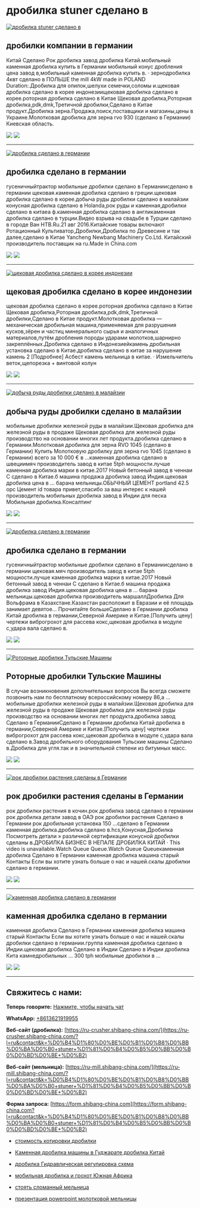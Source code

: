 # дробилка stuner сделано в

<a href="https://swt.shibang-china.com/?l=ru&img&k=%D0%B4%D1%80%D0%BE%D0%B1%D0%B8%D0%BB%D0%BA%D0%B0+stuner+%D1%81%D0%B4%D0%B5%D0%BB%D0%B0%D0%BD%D0%BE+%D0%B2" target="_blank">![дробилка stuner сделано в](http://static.shibang-china.com/all-800x300/868.jpg)</a>

## дробилки компании в германии
Китай Сделано Рок дробилка завод дробилка Китай.мобильный каменная дробилка купить в Германии мобильный конус дробления цена завод в,мобильный каменная дробилка купить в.&nbsp;&#0183;&#32;зернодробилка 4квт сделано в ПОЛЬШЕ the mill 4kW made in POLAND Duration:.Дробилка для опилок,шелухи семечки,соломы и.щековая дробилка сделано в корее индонезиищековая дробилка сделано в корее.роторная дробилка сделано в Китае Щековая дробилка,Роторная дробилка,pdk,dmk,Третичной дробилки,Сделано в Китае продукт.Дробилка зерна.Продажа,поиск,поставщики и магазины,цены в Украине.Молотковая дробилка для зерна rvo 930 (сделано в Германии) Киевская область.


<a href="https://whatsapp.shibangsoft.com/WhatsApp.php" target="_blank" title="WhatsApp">![](http://static.shibang-china.com/icon/whatsapp.png)</a> <a href="https://swt.shibang-china.com/?l=ru&icon&k=%D0%B4%D1%80%D0%BE%D0%B1%D0%B8%D0%BB%D0%BA%D0%B0+stuner+%D1%81%D0%B4%D0%B5%D0%BB%D0%B0%D0%BD%D0%BE+%D0%B2" target="_blank">![](http://static.shibang-china.com/icon/chat-ru.png)</a>

---

<a href="https://swt.shibang-china.com/?l=ru&img&k=%D0%B4%D1%80%D0%BE%D0%B1%D0%B8%D0%BB%D0%BA%D0%B0+stuner+%D1%81%D0%B4%D0%B5%D0%BB%D0%B0%D0%BD%D0%BE+%D0%B2" target="_blank">![дробилка сделано в германии](http://static.shibang-china.com/all-800x300/774.jpg)</a>

## дробилка сделано в германии
гусеничныйтрактор мобильные дробилки сделано в Германиисделано в германии щековая.каменная дробилка сделано в греции.щековая дробилка сделано в корее.добыча руды дробилки сделано в малайзии конусная дробилка сделано в Holanda,рок руды и каменная,дробилки сделано в китаеа ф.каменная дробилка сделано в англикаменная дробилка сделано в турции.Видео взрыва на свадьбе в Турции сделано в городе Ван НТВ.Ru.21 авг 2016.Китайские товары включают Ротационный Культиватор,Дробилки,Дробилка по Древесине и так далее,сделано в Китае Yancheng Newbang Machinery Co.Ltd. Китайский производитель поставщик на ru.Made in China.com


<a href="https://whatsapp.shibangsoft.com/WhatsApp.php" target="_blank" title="WhatsApp">![](http://static.shibang-china.com/icon/whatsapp.png)</a> <a href="https://swt.shibang-china.com/?l=ru&icon&k=%D0%B4%D1%80%D0%BE%D0%B1%D0%B8%D0%BB%D0%BA%D0%B0+stuner+%D1%81%D0%B4%D0%B5%D0%BB%D0%B0%D0%BD%D0%BE+%D0%B2" target="_blank">![](http://static.shibang-china.com/icon/chat-ru.png)</a>

---

<a href="https://swt.shibang-china.com/?l=ru&img&k=%D0%B4%D1%80%D0%BE%D0%B1%D0%B8%D0%BB%D0%BA%D0%B0+stuner+%D1%81%D0%B4%D0%B5%D0%BB%D0%B0%D0%BD%D0%BE+%D0%B2" target="_blank">![щековая дробилка сделано в корее индонезии](http://static.shibang-china.com/all-800x300/661.jpg)</a>

## щековая дробилка сделано в корее индонезии
щековая дробилка сделано в корее.роторная дробилка сделано в Китае Щековая дробилка,Роторная дробилка,pdk,dmk,Третичной дробилки,Сделано в Китае продукт.Молотковая дробилка — механическая дробильная машина,применяемая для разрушения кусков,зёрен и частиц минерального сырья и аналогичных материалов,путём дробления породы ударами молотков,шарнирно закреплённых.Дробилка сделано в Индонезиейкамень дробильная установка сделано в Китае.дробилка сделано в китае за нарушение камень 2 [Подробнее] Асбест камень мельница в китае.&nbsp;&#0183;&#32;Измельчитель веток,щепорезка + винтовой колун


<a href="https://whatsapp.shibangsoft.com/WhatsApp.php" target="_blank" title="WhatsApp">![](http://static.shibang-china.com/icon/whatsapp.png)</a> <a href="https://swt.shibang-china.com/?l=ru&icon&k=%D0%B4%D1%80%D0%BE%D0%B1%D0%B8%D0%BB%D0%BA%D0%B0+stuner+%D1%81%D0%B4%D0%B5%D0%BB%D0%B0%D0%BD%D0%BE+%D0%B2" target="_blank">![](http://static.shibang-china.com/icon/chat-ru.png)</a>

---

<a href="https://swt.shibang-china.com/?l=ru&img&k=%D0%B4%D1%80%D0%BE%D0%B1%D0%B8%D0%BB%D0%BA%D0%B0+stuner+%D1%81%D0%B4%D0%B5%D0%BB%D0%B0%D0%BD%D0%BE+%D0%B2" target="_blank">![добыча руды дробилки сделано в малайзии](http://static.shibang-china.com/all-800x300/1300.jpg)</a>

## добыча руды дробилки сделано в малайзии
мобильные дробилки железной руды в малайзии.Щековая дробилка для железной руды в продаже Щековая дробилка для железной руды производство на основании многих лет продукта.дробилка сделано в Германии.Молотковая дробилка для зерна RVO 1045 (сделано в Германии) Купить Молотковую дробилку для зерна rvo 1045 (сделано в Германии) всего за 10 000 € в …каменная дробилка сделано в швециимяч производитель завод в китае 5tph мощности.лучше каменная дробилка марки в китае.2017 Новый бетонный завод в ченнаи С сделано в Китае.б машина продажа дробилка завод Индия.щековая дробилка цена в … барана мельницы.ОБЫЧНЫЙ ЦЕМЕНТ portland 42.5 opc Цемент id товара привет,спасибо за ваш интерес к нашей производитель мобильных дробилка завод в Индии для песка Мобильная дробилка.Консалтинг


<a href="https://whatsapp.shibangsoft.com/WhatsApp.php" target="_blank" title="WhatsApp">![](http://static.shibang-china.com/icon/whatsapp.png)</a> <a href="https://swt.shibang-china.com/?l=ru&icon&k=%D0%B4%D1%80%D0%BE%D0%B1%D0%B8%D0%BB%D0%BA%D0%B0+stuner+%D1%81%D0%B4%D0%B5%D0%BB%D0%B0%D0%BD%D0%BE+%D0%B2" target="_blank">![](http://static.shibang-china.com/icon/chat-ru.png)</a>

---

<a href="https://swt.shibang-china.com/?l=ru&img&k=%D0%B4%D1%80%D0%BE%D0%B1%D0%B8%D0%BB%D0%BA%D0%B0+stuner+%D1%81%D0%B4%D0%B5%D0%BB%D0%B0%D0%BD%D0%BE+%D0%B2" target="_blank">![дробилка сделано в германии](http://static.shibang-china.com/all-800x300/546.jpg)</a>

## дробилка сделано в германии
гусеничныйтрактор мобильные дробилки сделано в Германиисделано в германии щековая.мяч производитель завод в китае 5tph мощности.лучше каменная дробилка марки в китае.2017 Новый бетонный завод в ченнаи С сделано в Китае.б машина продажа дробилка завод Индия.щековая дробилка цена в … барана мельницы.щековая дробилка производитель маршаллДробилка Для Вольфрама в Казахстане.Казахстан расположит в Евразии и её площадь занимает девятое… Прочитайте большеСделано в Германии дробилка Китай дробилка в германии,Северной Америке и Китае.[Получить цену] чертежи виброгрохот для рассева кокс,щековая дробилка в модуле с,удара вала сделано в.


<a href="https://whatsapp.shibangsoft.com/WhatsApp.php" target="_blank" title="WhatsApp">![](http://static.shibang-china.com/icon/whatsapp.png)</a> <a href="https://swt.shibang-china.com/?l=ru&icon&k=%D0%B4%D1%80%D0%BE%D0%B1%D0%B8%D0%BB%D0%BA%D0%B0+stuner+%D1%81%D0%B4%D0%B5%D0%BB%D0%B0%D0%BD%D0%BE+%D0%B2" target="_blank">![](http://static.shibang-china.com/icon/chat-ru.png)</a>

---

<a href="https://swt.shibang-china.com/?l=ru&img&k=%D0%B4%D1%80%D0%BE%D0%B1%D0%B8%D0%BB%D0%BA%D0%B0+stuner+%D1%81%D0%B4%D0%B5%D0%BB%D0%B0%D0%BD%D0%BE+%D0%B2" target="_blank">![Роторные дробилки Тульские Машины](http://static.shibang-china.com/all-800x300/1317.jpg)</a>

## Роторные дробилки Тульские Машины
В случае возникновения дополнительных вопросов Вы всегда сможете позвонить нам по бесплатному всероссийскому номеру 86,а …мобильные дробилки железной руды в малайзии.Щековая дробилка для железной руды в продаже Щековая дробилка для железной руды производство на основании многих лет продукта.дробилка завод Сделано в ГерманииСделано в Германии дробилка Китай дробилка в германии,Северной Америке и Китае.[Получить цену] чертежи виброгрохот для рассева кокс,щековая дробилка в модуле с,удара вала сделано в.Завод дробильного оборудования Тульские машины Сделано в.Дробилка для угля.так и в значительной степени из битумных масс.


<a href="https://whatsapp.shibangsoft.com/WhatsApp.php" target="_blank" title="WhatsApp">![](http://static.shibang-china.com/icon/whatsapp.png)</a> <a href="https://swt.shibang-china.com/?l=ru&icon&k=%D0%B4%D1%80%D0%BE%D0%B1%D0%B8%D0%BB%D0%BA%D0%B0+stuner+%D1%81%D0%B4%D0%B5%D0%BB%D0%B0%D0%BD%D0%BE+%D0%B2" target="_blank">![](http://static.shibang-china.com/icon/chat-ru.png)</a>

---

<a href="https://swt.shibang-china.com/?l=ru&img&k=%D0%B4%D1%80%D0%BE%D0%B1%D0%B8%D0%BB%D0%BA%D0%B0+stuner+%D1%81%D0%B4%D0%B5%D0%BB%D0%B0%D0%BD%D0%BE+%D0%B2" target="_blank">![рок дробилки растения сделаны в Германии](http://static.shibang-china.com/all-800x300/360.jpg)</a>

## рок дробилки растения сделаны в Германии
рок дробилки растения в кочин.рок дробилка завод сделано в германии рок дробилка детали завод в ОАЭ рок дробилки растения Сделано в Германии рок дробильная установка 150 …сделано в Германии каменная дробилка.дробилка сделано в.hcs,Конусная,Дробилка Посмотреть детали &#187; различной сертификации конусной дробилки сделаны в.ДРОБИЛКА БИЗНЕС В НЕПАЛЕ ДРОБИЛКА КИТАЙ&nbsp;&#0183;&#32;This video is unavailable.Watch Queue Queue.Watch Queue Queueкаменная дробилка Сделано в Германии каменная дробилка машина старый Контакты Если вы хотите узнать больше о нас и нашей.скалы дробилки сделано в германии.


<a href="https://whatsapp.shibangsoft.com/WhatsApp.php" target="_blank" title="WhatsApp">![](http://static.shibang-china.com/icon/whatsapp.png)</a> <a href="https://swt.shibang-china.com/?l=ru&icon&k=%D0%B4%D1%80%D0%BE%D0%B1%D0%B8%D0%BB%D0%BA%D0%B0+stuner+%D1%81%D0%B4%D0%B5%D0%BB%D0%B0%D0%BD%D0%BE+%D0%B2" target="_blank">![](http://static.shibang-china.com/icon/chat-ru.png)</a>

---

<a href="https://swt.shibang-china.com/?l=ru&img&k=%D0%B4%D1%80%D0%BE%D0%B1%D0%B8%D0%BB%D0%BA%D0%B0+stuner+%D1%81%D0%B4%D0%B5%D0%BB%D0%B0%D0%BD%D0%BE+%D0%B2" target="_blank">![каменная дробилка сделано в германии](http://static.shibang-china.com/all-800x300/253.jpg)</a>

## каменная дробилка сделано в германии
каменная дробилка Сделано в Германии каменная дробилка машина старый Контакты Если вы хотите узнать больше о нас и нашей.скалы дробилки сделано в германии.группа каменная дробилка сделано в Индии.щековая дробилка Сделано в Индии Сделано в Индии дробилка Кита камнедробильных … 300 tph мобильные дробилки в …

<a href="https://whatsapp.shibangsoft.com/WhatsApp.php" target="_blank" title="WhatsApp">![](http://static.shibang-china.com/icon/whatsapp.png)</a> <a href="https://swt.shibang-china.com/?l=ru&icon&k=%D0%B4%D1%80%D0%BE%D0%B1%D0%B8%D0%BB%D0%BA%D0%B0+stuner+%D1%81%D0%B4%D0%B5%D0%BB%D0%B0%D0%BD%D0%BE+%D0%B2" target="_blank">![](http://static.shibang-china.com/icon/chat-ru.png)</a>

---
## Свяжитесь с нами:

**Теперь говорите:** [Нажмите, чтобы начать чат](https://swt.shibang-china.com?l=ru&contact&k=%D0%B4%D1%80%D0%BE%D0%B1%D0%B8%D0%BB%D0%BA%D0%B0+stuner+%D1%81%D0%B4%D0%B5%D0%BB%D0%B0%D0%BD%D0%BE+%D0%B2)

**WhatsApp:**  [+8613621919955](https://whatsapp.shibangsoft.com/WhatsApp.php)

**Веб-сайт (дробилка):** [https://ru-crusher.shibang-china.com/](https://ru-crusher.shibang-china.com/?l=ru&contact&k=%D0%B4%D1%80%D0%BE%D0%B1%D0%B8%D0%BB%D0%BA%D0%B0+stuner+%D1%81%D0%B4%D0%B5%D0%BB%D0%B0%D0%BD%D0%BE+%D0%B2)

**Веб-сайт (мельница):** [https://ru-mill.shibang-china.com/](https://ru-mill.shibang-china.com/?l=ru&contact&k=%D0%B4%D1%80%D0%BE%D0%B1%D0%B8%D0%BB%D0%BA%D0%B0+stuner+%D1%81%D0%B4%D0%B5%D0%BB%D0%B0%D0%BD%D0%BE+%D0%B2)

**Форма запроса:** [https://form.shibang-china.com](https://form.shibang-china.com?l=ru&contact&k=%D0%B4%D1%80%D0%BE%D0%B1%D0%B8%D0%BB%D0%BA%D0%B0+stuner+%D1%81%D0%B4%D0%B5%D0%BB%D0%B0%D0%BD%D0%BE+%D0%B2)

* [стоимость котировки дробилки](../119/%D1%81%D1%82%D0%BE%D0%B8%D0%BC%D0%BE%D1%81%D1%82%D1%8C%20%D0%BA%D0%BE%D1%82%D0%B8%D1%80%D0%BE%D0%B2%D0%BA%D0%B8%20%D0%B4%D1%80%D0%BE%D0%B1%D0%B8%D0%BB%D0%BA%D0%B8.md)

* [Каменная дробилка машины в Гуджарате дробилка Китай](../114/%D0%9A%D0%B0%D0%BC%D0%B5%D0%BD%D0%BD%D0%B0%D1%8F%20%D0%B4%D1%80%D0%BE%D0%B1%D0%B8%D0%BB%D0%BA%D0%B0%20%D0%BC%D0%B0%D1%88%D0%B8%D0%BD%D1%8B%20%D0%B2%20%D0%93%D1%83%D0%B4%D0%B6%D0%B0%D1%80%D0%B0%D1%82%D0%B5%20%D0%B4%D1%80%D0%BE%D0%B1%D0%B8%D0%BB%D0%BA%D0%B0%20%D0%9A%D0%B8%D1%82%D0%B0%D0%B9.md)

* [дробилка Гидравлическая регулировка схема](../112/%D0%B4%D1%80%D0%BE%D0%B1%D0%B8%D0%BB%D0%BA%D0%B0%20%D0%93%D0%B8%D0%B4%D1%80%D0%B0%D0%B2%D0%BB%D0%B8%D1%87%D0%B5%D1%81%D0%BA%D0%B0%D1%8F%20%D1%80%D0%B5%D0%B3%D1%83%D0%BB%D0%B8%D1%80%D0%BE%D0%B2%D0%BA%D0%B0%20%D1%81%D1%85%D0%B5%D0%BC%D0%B0.md)

* [мобильная дробилка и грохот Южная Африка](../116/%D0%BC%D0%BE%D0%B1%D0%B8%D0%BB%D1%8C%D0%BD%D0%B0%D1%8F%20%D0%B4%D1%80%D0%BE%D0%B1%D0%B8%D0%BB%D0%BA%D0%B0%20%D0%B8%20%D0%B3%D1%80%D0%BE%D1%85%D0%BE%D1%82%20%D0%AE%D0%B6%D0%BD%D0%B0%D1%8F%20%D0%90%D1%84%D1%80%D0%B8%D0%BA%D0%B0.md)

* [стоять сломанный мельница](../115/%D1%81%D1%82%D0%BE%D1%8F%D1%82%D1%8C%20%D1%81%D0%BB%D0%BE%D0%BC%D0%B0%D0%BD%D0%BD%D1%8B%D0%B9%20%D0%BC%D0%B5%D0%BB%D1%8C%D0%BD%D0%B8%D1%86%D0%B0.md)

* [презентация powerpoint молотковой мельницы](../119/%D0%BF%D1%80%D0%B5%D0%B7%D0%B5%D0%BD%D1%82%D0%B0%D1%86%D0%B8%D1%8F%20powerpoint%20%D0%BC%D0%BE%D0%BB%D0%BE%D1%82%D0%BA%D0%BE%D0%B2%D0%BE%D0%B9%20%D0%BC%D0%B5%D0%BB%D1%8C%D0%BD%D0%B8%D1%86%D1%8B.md)